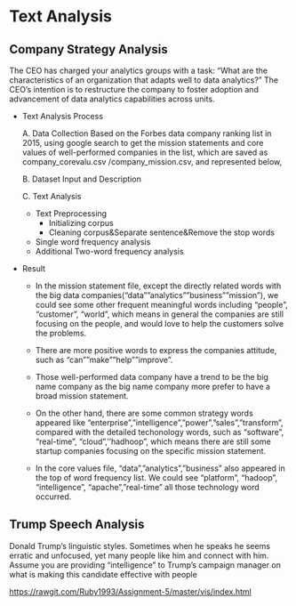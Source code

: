 # Text Analysis
## Company Strategy Analysis
The CEO has charged your analytics groups with a task: “What are the characteristics of an organization that adapts well to data analytics?” The CEO’s intention is to restructure the company to foster adoption and advancement of data analytics capabilities across units.
* Text Analysis Process

    A. Data Collection
Based on the Forbes data company ranking list in 2015, using google search to get the mission statements and core values of well-performed companies in the list, which are saved as company_corevalu.csv /company_mission.csv, and represented below,

    B. Dataset Input and Description

    C. Text Analysis
    - Text Preprocessing
      - Initializing corpus
      - Cleaning corpus&Separate sentence&Remove the stop words
    - Single word frequency analysis
    - Additional Two-word frequency analysis

* Result
    - In the mission statement file, except the directly related words with the big data companies(“data””analytics””business””mission”), we could see some other frequent meaningful words including “people”, “customer”, “world”, which means in general the companies are still focusing on the people, and would love to help the customers solve the problems. 

    - There are more positive words to express the companies attitude, such as “can””make””help””improve”. 

    - Those well-performed data company have a trend to be the big name company as the big name company more prefer to have a broad mission statement. 

    - On the other hand, there are some common strategy words appeared like “enterprise”,”intelligence”,”power”,”sales”,”transform”, compared with the detailed techonology words, such as “software”, “real-time”, “cloud”,’’hadhoop”, which means there are still some startup companies focusing on the specific mission statement.

    - In the core values file, “data”,”analytics”,”business” also appeared in the top of word frequency list. We could see “platform”, “hadoop”, “intelligence”, “apache”,”real-time” all those technology word occurred.

## Trump Speech Analysis

Donald Trump’s linguistic styles. Sometimes when he speaks he seems erratic and unfocused, yet many people like him and connect with him. Assume you are providing “intelligence” to Trump’s campaign manager on what is making this candidate effective with people

https://rawgit.com/Ruby1993/Assignment-5/master/vis/index.html

